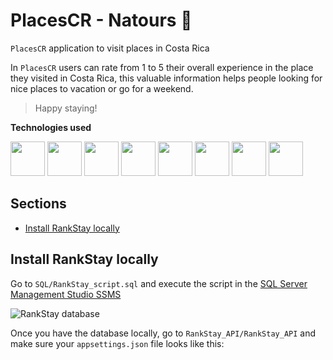 # PlacesCR - Natours  🌳


`PlacesCR` application to visit places in Costa Rica

In `PlacesCR` users can rate from 1 to 5 their overall experience in the place they visited in Costa Rica, this valuable information helps people looking for nice places to vacation or go for a weekend.

> Happy staying!

**Technologies used**

<a href="https://dotnet.microsoft.com/en-us/learn/csharp" title="C#"><img src="README/csharp.png" height="55px"/></a>
<a href="https://dotnet.microsoft.com/en-us/" title=".NET"><img src="README/dotnet.png" height="55px"/></a>
<a href="https://learn.microsoft.com/en-us/sql/ssms/sql-server-management-studio-ssms?view=sql-server-ver16" title="SQL Server Management Studio SSMS"><img src="README/sql.png" height="55px"/></a>
<a href="https://www.postman.com/" title="Postman"><img src="README/postman.png" height="55px"/></a>
<a href="https://git-scm.com/" title="Git"><img src="README/git.png" height="55px"/></a>
<a href="https://getbootstrap.com/" title="Bootstrap"><img src="README/bootstrap.png" height="55px"/></a>
<a href="https://www.w3schools.com/html/" title="HTML"><img src="README/html.png" height="55px"/></a>
<a href="https://www.w3schools.com/css/" title="CSS"><img src="README/css.png" height="55px"/></a>

## Sections

- [Install RankStay locally](#install-rankstay-locally)

## Install RankStay locally

Go to `SQL/RankStay_script.sql` and execute the script in the <a href="https://learn.microsoft.com/en-us/sql/ssms/sql-server-management-studio-ssms?view=sql-server-ver16">SQL Server Management Studio SSMS</a>

<img src="README/rankstaydata.png" title="RankStay database" />

Once you have the database locally, go to `RankStay_API/RankStay_API` and make sure your `appsettings.json` file looks like this:
